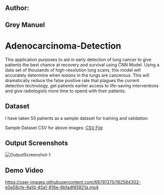 ## Author:
## Grey Manuel

# Adenocarcinoma-Detection

This application purposes to aid in early detection of lung cancer to give patients the best chance at recovery and survival using CNN Model. Using a data set of thousands of high-resolution lung scans, this model will accurately determine when lesions in the lungs are cancerous. This will dramatically reduce the false positive rate that plagues the current detection technology, get patients earlier access to life-saving interventions and give radiologists more time to spend with their patients.


## Dataset

I have taken 50 patients as a sample dataset for training and validation.

Sample Dataset CSV for above images: [CSV File](https://github.com/GreyManuel/Adenocarcinoma-Detection/blob/main/stage1_labels.csv)

## Output Screenshots

![OutputScreenshot-1](https://user-images.githubusercontent.com/68781375/162584315-359fba81-6827-437f-ab54-b8dee534f1d8.JPG)

## Demo Video

https://user-images.githubusercontent.com/68781375/162584302-e0a58cfe-9a1d-45a1-816e-6bfadf45821a.mp4
